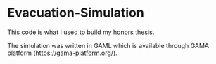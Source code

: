 # Evacuation-Simulation
This code is what I used to build my honors thesis.

The simulation was written in GAML which is available through GAMA platform (https://gama-platform.org/).
